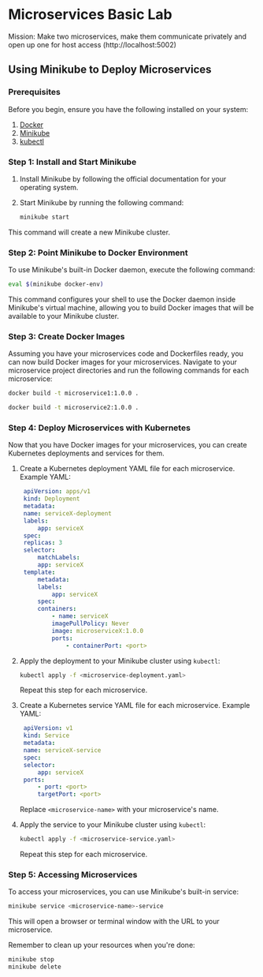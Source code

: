 # Microservices Basic Lab

Mission: Make two microservices, make them communicate privately and open up one for host access (http://localhost:5002)

## Using Minikube to Deploy Microservices

### Prerequisites

Before you begin, ensure you have the following installed on your system:

1. [Docker](https://docs.docker.com/get-docker/)
2. [Minikube](https://minikube.sigs.k8s.io/docs/start/)
3. [kubectl](https://kubernetes.io/docs/tasks/tools/install-kubectl/)

### Step 1: Install and Start Minikube

1. Install Minikube by following the official documentation for your operating system.

2. Start Minikube by running the following command:
   ```bash
   minikube start
   ```

This command will create a new Minikube cluster.

### Step 2: Point Minikube to Docker Environment

To use Minikube's built-in Docker daemon, execute the following command:

```bash
eval $(minikube docker-env)
```

This command configures your shell to use the Docker daemon inside Minikube's virtual machine, allowing you to build Docker images that will be available to your Minikube cluster.

### Step 3: Create Docker Images

Assuming you have your microservices code and Dockerfiles ready, you can now build Docker images for your microservices. Navigate to your microservice project directories and run the following commands for each microservice:

```bash
docker build -t microservice1:1.0.0 .
```
```bash
docker build -t microservice2:1.0.0 .
```

### Step 4: Deploy Microservices with Kubernetes

Now that you have Docker images for your microservices, you can create Kubernetes deployments and services for them.

1. Create a Kubernetes deployment YAML file for each microservice. Example YAML:

   ```yaml
    apiVersion: apps/v1
    kind: Deployment
    metadata:
    name: serviceX-deployment
    labels:
        app: serviceX
    spec:
    replicas: 3
    selector:
        matchLabels:
        app: serviceX
    template:
        metadata:
        labels:
            app: serviceX
        spec:
        containers:
            - name: serviceX
            imagePullPolicy: Never
            image: microserviceX:1.0.0
            ports:
                - containerPort: <port>
   ```

2. Apply the deployment to your Minikube cluster using `kubectl`:

   ```bash
   kubectl apply -f <microservice-deployment.yaml>
   ```

   Repeat this step for each microservice.

3. Create a Kubernetes service YAML file for each microservice. Example YAML:

   ```yaml
    apiVersion: v1
    kind: Service
    metadata:
    name: serviceX-service
    spec:
    selector:
        app: serviceX
    ports:
        - port: <port>
        targetPort: <port>
   ```

   Replace `<microservice-name>` with your microservice's name.

4. Apply the service to your Minikube cluster using `kubectl`:

   ```bash
   kubectl apply -f <microservice-service.yaml>
   ```

   Repeat this step for each microservice.

### Step 5: Accessing Microservices

To access your microservices, you can use Minikube's built-in service:

```bash
minikube service <microservice-name>-service
```

This will open a browser or terminal window with the URL to your microservice.

Remember to clean up your resources when you're done:

```bash
minikube stop
minikube delete
```